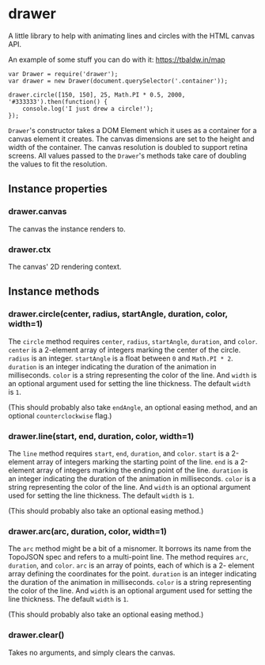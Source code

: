 # drawer
A little library to help with animating lines and circles with the HTML canvas API.

An example of some stuff you can do with it: https://tbaldw.in/map

```
var Drawer = require('drawer');
var drawer = new Drawer(document.querySelector('.container'));

drawer.circle([150, 150], 25, Math.PI * 0.5, 2000, '#333333').then(function() {
    console.log('I just drew a circle!');
});
```

`Drawer`'s constructor takes a DOM Element which it uses as a container for a
canvas element it creates. The canvas dimensions are set to the height and width
of the container. The canvas resolution is doubled to support retina screens. All
values passed to the `Drawer`'s methods take care of doubling the values to fit
the resolution.

## Instance properties

### drawer.canvas
The canvas the instance renders to.

### drawer.ctx
The canvas' 2D rendering context.

## Instance methods

### drawer.circle(center, radius, startAngle, duration, color, width=1)
The `circle` method requires `center`, `radius`, `startAngle`, `duration`, and
`color`. `center` is a 2-element array of integers marking the center of the
circle. `radius` is an integer. `startAngle` is a float between `0` and
`Math.PI * 2`. `duration` is an integer indicating the duration of the animation
in milliseconds. `color` is a string representing the color of the line. And
`width` is an optional argument used for setting the line thickness. The default
`width` is `1`.

(This should probably also take `endAngle`, an optional easing method, and an
optional `counterclockwise` flag.)

### drawer.line(start, end, duration, color, width=1)
The `line` method requires `start`, `end`, `duration`, and `color`. `start` is a
2-element array of integers marking the starting point of the line. `end` is a
2-element array of integers marking the ending point of the line. `duration` is
an integer indicating the duration of the animation in milliseconds. `color` is
a string representing the color of the line. And `width` is an optional argument
used for setting the line thickness. The default `width` is `1`.

(This should probably also take an optional easing method.)

### drawer.arc(arc, duration, color, width=1)
The `arc` method might be a bit of a misnomer. It borrows its name from the
TopoJSON spec and refers to a multi-point line. The method requires `arc`,
`duration`, and `color`. `arc` is an array of points, each of which is a 2-
element array defining the coordinates for the point. `duration` is an integer
indicating the duration of the animation in milliseconds. `color` is a string
representing the color of the line. And `width` is an optional argument used for
setting the line thickness. The default `width` is `1`.

(This should probably also take an optional easing method.)

### drawer.clear()
Takes no arguments, and simply clears the canvas.
